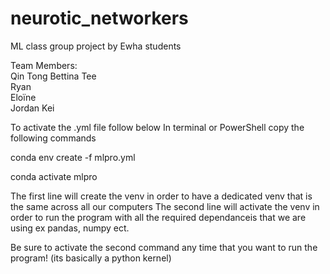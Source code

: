 # neurotic_networkers
ML class group project by Ewha students

Team Members:  
Qin Tong Bettina Tee  
Ryan  
Eloïne  
Jordan
Kei 

To activate the .yml file follow below
In terminal or PowerShell copy the following commands

conda env create -f mlpro.yml

conda activate mlpro

The first line will create the venv in order to have a dedicated venv that is the same across all our computers
The second line will activate the venv in order to run the program with all the required dependanceis that we are using ex pandas, numpy ect.

Be sure to activate the second command any time that you want to run the program! (its basically a python kernel)
